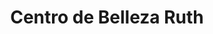 ---
title: "Centro de Belleza Ruth"
url: /santo-domingo-este/centro-de-belleza-ruth/
shop: Kosmetik
---